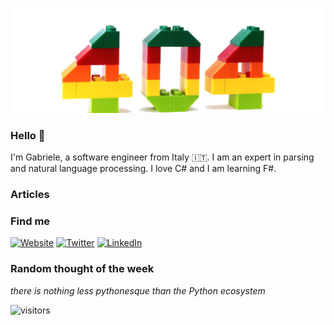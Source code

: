 ![visitors](https://github.com/gabriele-tomassetti/gabriele-tomassetti/blob/main/1500x500.jfif?raw=true)

### Hello 👋

I'm Gabriele, a software engineer from Italy 🇮🇹. I am an expert in parsing and natural language processing. I love C# and I am learning F#.

### Articles

<!-- BLOG-POST-LIST:START --><!-- BLOG-POST-LIST:END -->

### Find me

<p><a href="https://inre.me" target="_blank"><img alt="Website" src="https://img.shields.io/badge/website-%23054ADA.svg?&style=for-the-badge&logo=homeadvisor&logoColor=white" /></a> <a href="https://twitter.com/unosviluppatore" target="_blank"><img alt="Twitter" src="https://img.shields.io/badge/twitter-%231DA1F2.svg?&style=for-the-badge&logo=twitter&logoColor=white" /></a> <a href="https://www.linkedin.com/in/gabriele-tomassetti" target="_blank"><img alt="LinkedIn" src="https://img.shields.io/badge/linkedin-%230077B5.svg?&style=for-the-badge&logo=linkedin&logoColor=white" /></a> 
</p>

### Random thought of the week

_there is nothing less pythonesque than the Python ecosystem_

![visitors](https://visitor-badge.glitch.me/badge?page_id=gabriele-tomassetti.visitor-badge)
